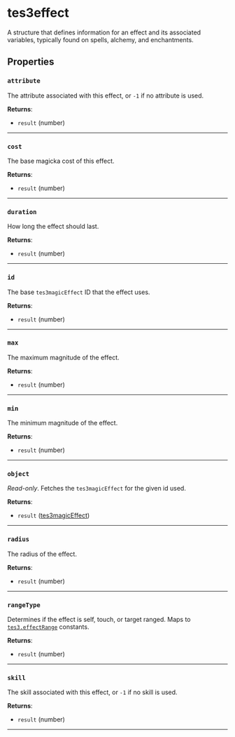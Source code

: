 <!---
	This file is autogenerated. Do not edit this file manually. Your changes will be ignored.
	More information: https://github.com/MWSE/MWSE/tree/master/docs
-->

# tes3effect

A structure that defines information for an effect and its associated variables, typically found on spells, alchemy, and enchantments.

## Properties

### `attribute`

The attribute associated with this effect, or `-1` if no attribute is used.

**Returns**:

* `result` (number)

***

### `cost`

The base magicka cost of this effect.

**Returns**:

* `result` (number)

***

### `duration`

How long the effect should last.

**Returns**:

* `result` (number)

***

### `id`

The base `tes3magicEffect` ID that the effect uses.

**Returns**:

* `result` (number)

***

### `max`

The maximum magnitude of the effect.

**Returns**:

* `result` (number)

***

### `min`

The minimum magnitude of the effect.

**Returns**:

* `result` (number)

***

### `object`

*Read-only*. Fetches the `tes3magicEffect` for the given id used.

**Returns**:

* `result` ([tes3magicEffect](../../types/tes3magicEffect))

***

### `radius`

The radius of the effect.

**Returns**:

* `result` (number)

***

### `rangeType`

Determines if the effect is self, touch, or target ranged. Maps to [`tes3.effectRange`](https://mwse.github.io/MWSE/references/effect-ranges/) constants.

**Returns**:

* `result` (number)

***

### `skill`

The skill associated with this effect, or `-1` if no skill is used.

**Returns**:

* `result` (number)

***

